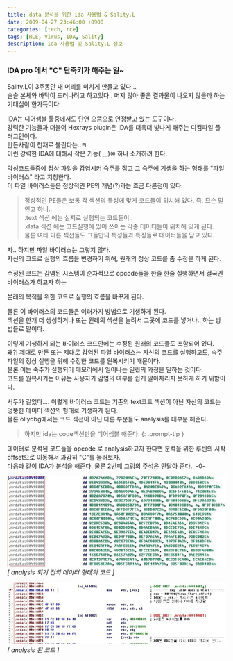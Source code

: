 ```yaml
---
title: data 분석을 위한 ida 사용법 & Sality.L
date: 2009-04-27 23:46:00 +0900
categories: [tech, rce]
tags: [RCE, Virus, IDA, Sality]
description: ida 사용법 및 Sality.L 정보
---
```


### IDA pro 에서 "C" 단축키가 해주는 일~

Sality.L이 3주동안 내 머리를 미치게 만들고 있다...  
슬슬 본체와 바닥이 드러나려고 하고있다.. 머지 않아 좋은 결과물이 나오지 않을까 하는 기대심이 한가득이다.

IDA는 디어셈블 툴중에서도 단연 으뜸으로 인정받고 있는 도구이다.  
강력한 기능들과 더불어 Hexrays plugin은 IDA를 더욱더 빛나게 해주는 디컴파일 플러그인이다.  
만든사람이 천재로 불린다는..ㅋ  
이런 강력한 IDA에 대해서 작은 기능( __)ㆀ 하나 소개하려 한다.  

악성코드들중에 정상 파일을 감염시켜 숙주를 잡고 그 숙주에 기생을 하는 형태를 "파일 바이러스" 라고 지칭한다.  
이 파일 바이러스들은 정상적인 PE의 개념(?)과는 조금 다른점이 있다. 

> 정상적인 PE들은 보통 각 섹션의 특성에 맞게 코드들이 위치해 있다. 즉, 므슨 말인고 하니..  
  .text 섹션 에는 실지로 실행되는 코드들이..  
  .data 섹션 에는 코드실행에 있어 쓰이는 각종 데이터들이 위치해 있게 된다.  
  물론 여타 다른 섹션들도 그들만의 특성들과 특징들로 데이터들을 담고 있다.

자.. 하지만 파일 바이러스는 그렇지 않다.  
자신의 코드로 실행의 흐름을 변경하기 위해, 원래의 정상 코드를 좀 수정을 하게 된다.

수정된 코드는 감염된 시스템이 순차적으로 opcode들을 한줄 한줄 실행하면서 결국엔 바이러스가 하고자 하는

본래의 목적을 위한 코드로 실행의 흐름을 바꾸게 된다.

물론 이 바이러스의 코드들은 여러가지 방법으로 기생하게 된다.  
섹션을 한개 더 생성하거나 또는 원래의 섹션을 늘려서 그곳에 코드를 넣거나.. 하는 방법들로 말이다.

이렇게 기생하게 되는 바이러스 코드안에는 수정된 원래의 코드들도 포함되어 있다.  
왜?! 제대로 만든 또는 제대로 감염된 파일 바이러스는 자신의 코드를 실행하고도, 숙주파일의 정상 실행을 위해 수정한 코드를 원복시키기 때문이다.  
물론 이는 숙주가 실행되어 메모리에서 일어나는 일련의 과정을 말하는 것이다.  
코드를 원복시키는 이유는 사용자가 감염의 여부를 쉽게 알아차리지 못하게 하기 위함이다.

서두가 길었다.... 이렇게 바이러스 코드는 기존의 text코드 섹션이 아닌 자신의 코드는 엉뚱한 데이터 섹션의 형태로 기생하게 된다.  
물론 ollydbg에서는 코드 섹션이 아닌 다른 부분들도 analysis를 대부분 해준다.  

> 하지만 ida는 code섹션만을 디어셈블 해준다.
{: .prompt-tip }

데이터로 분석된 코드들을 opcode 로 analysis하고자 한다면 분석을 위한 루틴의 시작 offset으로 이동해서
과감히 "C"를 눌러보자.  
다음과 같이 IDA가 분석을 해준다. 물론 2번째 그림의 주석은 안달아 준다.. -0-

![alt text](/assets/img/160F4C0B49F5C401DD.jpeg)
_[ analysis 되기 전의 데이터 형태의 코드 ]_


![alt text](/assets/img/135D6A0C49F5C49CB8.jpeg)
_[ analysis 된 코드 ]_
